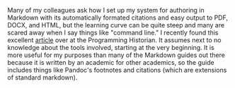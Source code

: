 Many of my colleagues ask how I set up my system for authoring in Markdown with its automatically formated citations and easy output to PDF, DOCX, and HTML, but the learning curve can be quite steep and many are scared away when I say things like "command line." I recently found this excellent [article][] over at the Programming Historian. It assumes next to no knowledge about the tools involved, starting at the very beginning. It is more useful for my purposes than many of the Markdown guides out there because it is written by an academic for other academics, so the guide includes things like Pandoc's footnotes and citations (which are extensions of standard markdown).

[article]: http://programminghistorian.org/lessons/sustainable-authorship-in-plain-text-using-pandoc-and-markdown
